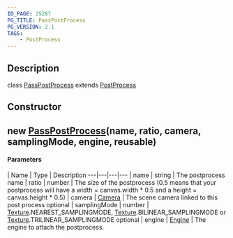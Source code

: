 ```yaml
---
ID_PAGE: 25287
PG_TITLE: PassPostProcess
PG_VERSION: 2.1
TAGS:
    - PostProcess
---
```

## Description

class [PassPostProcess](/classes/2.3/PassPostProcess) extends [PostProcess](/classes/2.3/PostProcess)



## Constructor

##  new [PassPostProcess](/classes/2.3/PassPostProcess)(name, ratio, camera, samplingMode, engine, reusable)



#### Parameters
 | Name | Type | Description
---|---|---|---
 | name | string |   The postprocess name
 | ratio | number |   The size of the postprocess (0.5 means that your postprocess will have a width = canvas.width * 0.5 and a height = canvas.height * 0.5)
 | camera | [Camera](/classes/2.3/Camera) |   The scene camera linked to this post process
optional | samplingMode | number |   [Texture](/classes/2.3/Texture).NEAREST_SAMPLINGMODE, [Texture](/classes/2.3/Texture).BILINEAR_SAMPLINGMODE or [Texture](/classes/2.3/Texture).TRILINEAR_SAMPLINGMODE
optional | engine | [Engine](/classes/2.3/Engine) |   The engine to attach the postprocess.
